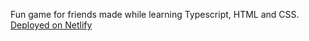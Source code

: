 Fun game for friends made while learning Typescript, HTML and CSS.
[Deployed on Netlify](https://65bfd0ac0fe811872d6d626a--precious-selkie-8f967c.netlify.app/)
